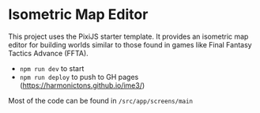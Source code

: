 # Isometric Map Editor

This project uses the PixiJS starter template. It provides an isometric map editor for building worlds similar to those found in games like Final Fantasy Tactics Advance (FFTA).


- `npm run dev` to start
- `npm run deploy` to push to GH pages (https://harmonictons.github.io/ime3/)

Most of the code can be found in `/src/app/screens/main`